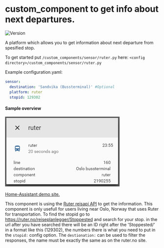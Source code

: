 # custom_component to get info about next departures.
![Version](https://img.shields.io/badge/version-2.1.0-green.svg?style=for-the-badge)
  
A platform which allows you to get information about next departure from spesified stop.
  
To get started put `/custom_components/sensor/ruter.py` here:
`<config directory>/custom_components/sensor/ruter.py`  
  
Example configuration.yaml: 
```yaml
sensor:
  destination: 'Sandvika (Bussterminal)' #Optional
  platform: ruter
  stopid: 129302
```
#### Sample overview
![Sample overview](overview.png)
  
[Home-Assistant demo site.](https://ha-test-ruter.halfdecent.io/)
  
This component is using the [Ruter reisapi API](http://reisapi.ruter.no/Help) to get the information.
 This component is only usefull for users living near Oslo, Norway that uses Ruter for transportation.
 To find the stopid go to https://ruter.no/reiseplanlegger/Stoppested and search for your stop.
 in the url after you have searched there will be an ID right after the 'Stoppested/' in a format like this (129302), the numbers there is what you need to put in the `stopid:` config option.
 The `destionation:` can be used to filter the responses, the name must be exactly the same as on the ruter.no site.  
